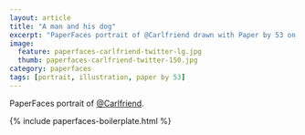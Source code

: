 ```yaml
---
layout: article
title: "A man and his dog"
excerpt: "PaperFaces portrait of @Carlfriend drawn with Paper by 53 on an iPad."
image: 
  feature: paperfaces-carlfriend-twitter-lg.jpg
  thumb: paperfaces-carlfriend-twitter-150.jpg
category: paperfaces
tags: [portrait, illustration, paper by 53]
---
```


PaperFaces portrait of [@Carlfriend](http://twitter.com/Carlfriend).

{% include paperfaces-boilerplate.html %}